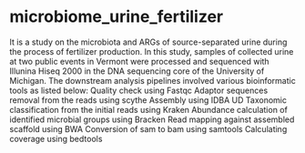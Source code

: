 # microbiome_urine_fertilizer
It is a study on the microbiota and ARGs of source-separated urine during the process of fertilizer production.  In this study, samples of collected urine at two public events in Vermont were processed and sequenced with Illunina Hiseq 2000 in the DNA sequencing core of the University of Michigan.  The downstream analysis pipelines involved various bioinformatic tools as listed below:
Quality check using Fastqc
Adaptor sequences removal from the reads using scythe
Assembly using IDBA UD
Taxonomic classification from the initial reads using Kraken
Abundance calculation of identified microbial groups using Bracken
Read mapping against assembled scaffold using BWA
Conversion of sam to bam using samtools
Calculating coverage using bedtools
